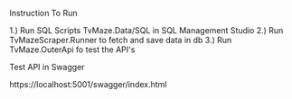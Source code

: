 Instruction To Run

1.) Run SQL Scripts TvMaze.Data/SQL in SQL Management Studio
2.) Run TvMazeScraper.Runner to fetch and save data in db
3.) Run TvMaze.OuterApi fo test the API's

Test API in Swagger

https://localhost:5001/swagger/index.html
